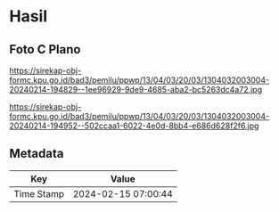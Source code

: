 # Hasil

## Foto C Plano

https://sirekap-obj-formc.kpu.go.id/bad3/pemilu/ppwp/13/04/03/20/03/1304032003004-20240214-194829--1ee96929-9de9-4685-aba2-bc5263dc4a72.jpg

https://sirekap-obj-formc.kpu.go.id/bad3/pemilu/ppwp/13/04/03/20/03/1304032003004-20240214-194952--502ccaa1-6022-4e0d-8bb4-e686d628f2f6.jpg


## Metadata

| Key        | Value               |
| ---------- | ------------------- |
| Time Stamp | 2024-02-15 07:00:44 |



